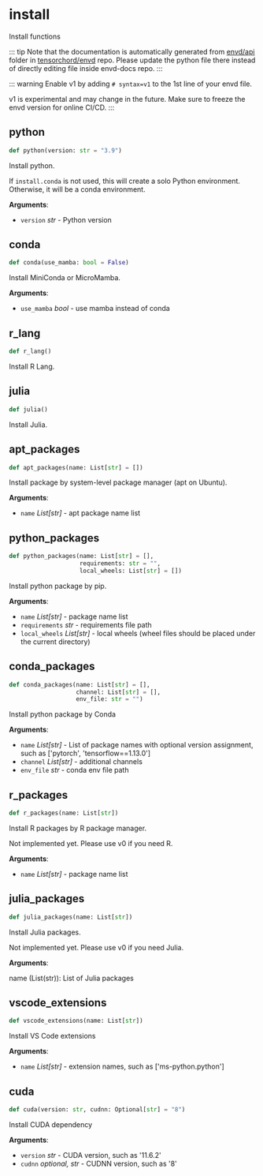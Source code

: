 # install

Install functions

::: tip
Note that the documentation is automatically generated from [envd/api](https://github.com/tensorchord/envd/tree/main/envd/api) folder
in [tensorchord/envd](https://github.com/tensorchord/envd/tree/main/envd/api) repo.
Please update the python file there instead of directly editing file inside envd-docs repo.
:::

::: warning
Enable v1 by adding `# syntax=v1` to the 1st line of your envd file.

v1 is experimental and may change in the future. Make sure to freeze the envd version for online CI/CD.
:::

## python

```python
def python(version: str = "3.9")
```

Install python.

If `install.conda` is not used, this will create a solo Python environment. Otherwise, it
will be a conda environment.

**Arguments**:

- `version` _str_ - Python version

## conda

```python
def conda(use_mamba: bool = False)
```

Install MiniConda or MicroMamba.

**Arguments**:

- `use_mamba` _bool_ - use mamba instead of conda

## r\_lang

```python
def r_lang()
```

Install R Lang.

## julia

```python
def julia()
```

Install Julia.

## apt\_packages

```python
def apt_packages(name: List[str] = [])
```

Install package by system-level package manager (apt on Ubuntu).

**Arguments**:

- `name` _List[str]_ - apt package name list

## python\_packages

```python
def python_packages(name: List[str] = [],
                    requirements: str = "",
                    local_wheels: List[str] = [])
```

Install python package by pip.

**Arguments**:

- `name` _List[str]_ - package name list
- `requirements` _str_ - requirements file path
- `local_wheels` _List[str]_ - local wheels
  (wheel files should be placed under the current directory)

## conda\_packages

```python
def conda_packages(name: List[str] = [],
                   channel: List[str] = [],
                   env_file: str = "")
```

Install python package by Conda

**Arguments**:

- `name` _List[str]_ - List of package names with optional version assignment,
  such as ['pytorch', 'tensorflow==1.13.0']
- `channel` _List[str]_ - additional channels
- `env_file` _str_ - conda env file path

## r\_packages

```python
def r_packages(name: List[str])
```

Install R packages by R package manager.

Not implemented yet. Please use v0 if you need R.

**Arguments**:

- `name` _List[str]_ - package name list

## julia\_packages

```python
def julia_packages(name: List[str])
```

Install Julia packages.

Not implemented yet. Please use v0 if you need Julia.

**Arguments**:

  name (List(str)): List of Julia packages

## vscode\_extensions

```python
def vscode_extensions(name: List[str])
```

Install VS Code extensions

**Arguments**:

- `name` _List[str]_ - extension names, such as ['ms-python.python']

## cuda

```python
def cuda(version: str, cudnn: Optional[str] = "8")
```

Install CUDA dependency

**Arguments**:

- `version` _str_ - CUDA version, such as '11.6.2'
- `cudnn` _optional, str_ - CUDNN version, such as '8'

